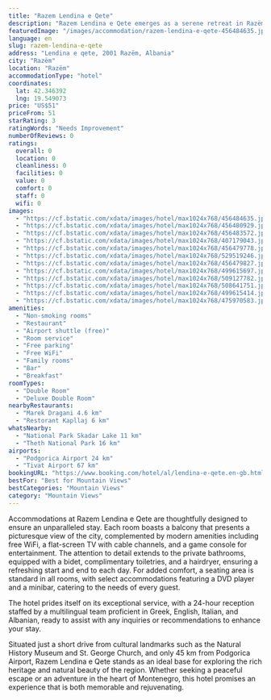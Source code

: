 ```yaml
---
title: "Razem Lendina e Qete"
description: "Razem Lendina e Qete emerges as a serene retreat in Razëm, situated a mere 48 km from the historic Clock Tower and the Parliament of Montenegro in Podgorica."
featuredImage: "/images/accommodation/razem-lendina-e-qete-456484635.jpg"
language: en
slug: razem-lendina-e-qete
address: "Lendina e qete, 2001 Razëm, Albania"
city: "Razëm"
location: "Razëm"
accommodationType: "hotel"
coordinates:
  lat: 42.346392
  lng: 19.549073
price: "US$51"
priceFrom: 51
starRating: 3
ratingWords: "Needs Improvement"
numberOfReviews: 0
ratings:
  overall: 0
  location: 0
  cleanliness: 0
  facilities: 0
  value: 0
  comfort: 0
  staff: 0
  wifi: 0
images:
  - "https://cf.bstatic.com/xdata/images/hotel/max1024x768/456484635.jpg?k=1b7f5a915339dd816bf910515654d76b68b7cc25bdd2b613796e72658681dd74&o=&hp=1"
  - "https://cf.bstatic.com/xdata/images/hotel/max1024x768/456480929.jpg?k=65faf919de6fd88c9a8cced9af99707d0a06dfef5838c5597a84f77149378e07&o=&hp=1"
  - "https://cf.bstatic.com/xdata/images/hotel/max1024x768/456483572.jpg?k=79549a9d7a3dfbcf78d16e57d8b82a1e84efe81307b6a2e5e94a327bc6245af5&o=&hp=1"
  - "https://cf.bstatic.com/xdata/images/hotel/max1024x768/407179043.jpg?k=a0d8d7daf1233a4b7825b94e31867e7680d4a7dc9bcc83fc5b61dee143b5b1f3&o=&hp=1"
  - "https://cf.bstatic.com/xdata/images/hotel/max1024x768/456479778.jpg?k=cfac3d60c68087a009907908e6c6eed9ed8f08df438784a130ba7aecd7e26bf4&o=&hp=1"
  - "https://cf.bstatic.com/xdata/images/hotel/max1024x768/529519246.jpg?k=afcd299be0dbd20e3b8aa2ee4b7043d82a63684cb0c2efdf1b30e66833a28aec&o=&hp=1"
  - "https://cf.bstatic.com/xdata/images/hotel/max1024x768/456479827.jpg?k=e10aecb36cb3b6d6526fff7952669f662a25f611e1a6d2de33af728dee7a66d0&o=&hp=1"
  - "https://cf.bstatic.com/xdata/images/hotel/max1024x768/499615697.jpg?k=d231cf1e5bd5e751f2a8bde12992733a72277d9906c9cfb2f31db8b773267c9e&o=&hp=1"
  - "https://cf.bstatic.com/xdata/images/hotel/max1024x768/509127782.jpg?k=2e1147069d47e5f2b49d0ad23fde1c9e374713416900d4ea425b3e08d5865df9&o=&hp=1"
  - "https://cf.bstatic.com/xdata/images/hotel/max1024x768/508641751.jpg?k=0efb79b613bc998c656a9e32056dea9a6c9d2e5e100ac8be2928b27701869816&o=&hp=1"
  - "https://cf.bstatic.com/xdata/images/hotel/max1024x768/499615414.jpg?k=56532e3ab07aa665c48c868281e80fd0a413c18abdad2d775dcb33c844d10995&o=&hp=1"
  - "https://cf.bstatic.com/xdata/images/hotel/max1024x768/475970583.jpg?k=59a723f9d600431b8869aef653d4d98a562eced12b5f04348a4d26a70a1b1c31&o=&hp=1"
amenities:
  - "Non-smoking rooms"
  - "Restaurant"
  - "Airport shuttle (free)"
  - "Room service"
  - "Free parking"
  - "Free WiFi"
  - "Family rooms"
  - "Bar"
  - "Breakfast"
roomTypes:
  - "Double Room"
  - "Deluxe Double Room"
nearbyRestaurants:
  - "Marek Dragani 4.6 km"
  - "Restorant Kapllaj 6 km"
whatsNearby:
  - "National Park Skadar Lake 11 km"
  - "Theth National Park 16 km"
airports:
  - "Podgorica Airport 24 km"
  - "Tivat Airport 67 km"
bookingURL: "https://www.booking.com/hotel/al/lendina-e-qete.en-gb.html?aid=8035640"
bestFor: "Best for Mountain Views"
bestCategories: "Mountain Views"
category: "Mountain Views"
---
```


Accommodations at Razem Lendina e Qete are thoughtfully designed to ensure an unparalleled stay. Each room boasts a balcony that presents a picturesque view of the city, complemented by modern amenities including free WiFi, a flat-screen TV with cable channels, and a game console for entertainment. The attention to detail extends to the private bathrooms, equipped with a bidet, complimentary toiletries, and a hairdryer, ensuring a refreshing start and end to each day. For added comfort, a seating area is standard in all rooms, with select accommodations featuring a DVD player and a minibar, catering to the needs of every guest.

The hotel prides itself on its exceptional service, with a 24-hour reception staffed by a multilingual team proficient in Greek, English, Italian, and Albanian, ready to assist with any inquiries or recommendations to enhance your stay.

Situated just a short drive from cultural landmarks such as the Natural History Museum and St. George Church, and only 45 km from Podgorica Airport, Razem Lendina e Qete stands as an ideal base for exploring the rich heritage and natural beauty of the region. Whether seeking a peaceful escape or an adventure in the heart of Montenegro, this hotel promises an experience that is both memorable and rejuvenating.